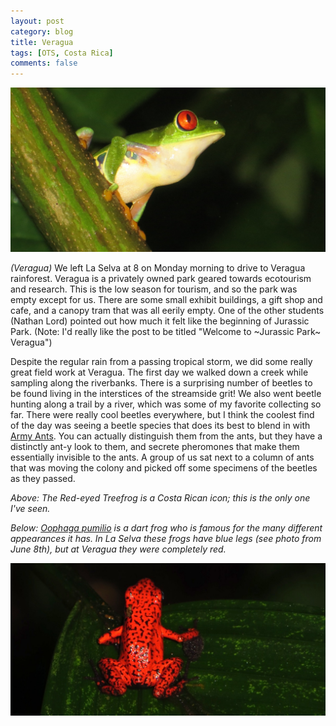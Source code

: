 ```yaml
---
layout: post
category: blog
title: Veragua
tags: [OTS, Costa Rica]
comments: false
---
```

![](/assets/images/IMG_0703_redeyedtreefrog.JPG)

*(Veragua)* We left La Selva at 8 on Monday morning to drive to Veragua rainforest. Veragua is a privately owned park geared towards ecotourism and research. This is the low season for tourism, and so the park was empty except for us. There are some small exhibit buildings, a gift shop and cafe, and a canopy tram that was all eerily empty. One of the other students (Nathan Lord) pointed out how much it felt like the beginning of Jurassic Park. (Note: I'd really like the post to be titled "Welcome to ~Jurassic Park~ Veragua")

Despite the regular rain from a passing tropical storm, we did some really great field work at Veragua. The first day we walked down a creek while sampling along the riverbanks. There is a surprising number of beetles to be found living in the interstices of the streamside grit! We also went beetle hunting along a trail by a river, which was some of my favorite collecting so far. There were really cool beetles everywhere, but I think the coolest find of the day was seeing a beetle species that does its best to blend in with [Army Ants](https://en.wikipedia.org/wiki/Army_ant). You can actually distinguish them from the ants, but they have a distinctly ant-y look to them, and secrete pheromones that make them essentially invisible to the ants. A group of us sat next to a column of ants that was moving the colony and picked off some specimens of the beetles as they passed.

*Above: The Red-eyed Treefrog is a Costa Rican icon; this is the only one I've seen.*

*Below: [Oophaga pumilio](http://www.dendrobase.de/html/D_oophaga_pumilio.html) is a dart frog who is famous for the many different appearances it has. In La Selva these frogs have blue legs (see photo from June 8th), but at Veragua they were completely red.*

![](/assets/images/IMG_0831-oophagapumilio.JPG)
